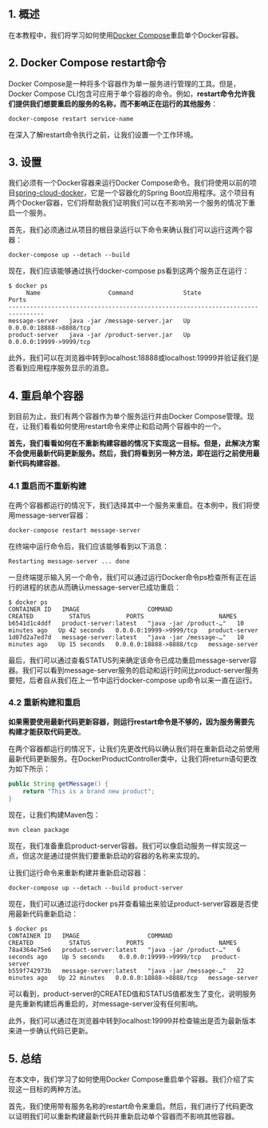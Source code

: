 ## 1. 概述

在本教程中，我们将学习如何使用[Docker Compose](https://www.baeldung.com/ops/docker-compose)重启单个Docker容器。

## 2. Docker Compose restart命令

Docker Compose是一种将多个容器作为单一服务进行管理的工具。但是，Docker Compose CLI包含可应用于单个容器的命令。例如，**restart命令允许我们提供我们想要重启的服务的名称，而不影响正在运行的其他服务**：

```shell
docker-compose restart service-name
```

在深入了解restart命令执行之前，让我们设置一个工作环境。

## 3. 设置

我们必须有一个Docker容器来运行Docker Compose命令。我们将使用以前的项目[spring-cloud-docker](https://github.com/eugenp/tutorials/tree/master/spring-cloud-modules/spring-cloud-docker)，它是一个容器化的Spring Boot应用程序。这个项目有两个Docker容器，它们将帮助我们证明我们可以在不影响另一个服务的情况下重启一个服务。

首先，我们必须通过从项目的根目录运行以下命令来确认我们可以运行这两个容器：

```shell
docker-compose up --detach --build
```

现在，我们应该能够通过执行docker-compose ps看到这两个服务正在运行：

```shell
$ docker ps
     Name                   Command              State            Ports         
--------------------------------------------------------------------------------
message-server   java -jar /message-server.jar   Up      0.0.0.0:18888->8888/tcp
product-server   java -jar /product-server.jar   Up      0.0.0.0:19999->9999/tcp
```

此外，我们可以在浏览器中转到localhost:18888或localhost:19999并验证我们是否看到应用程序服务显示的消息。

## 4. 重启单个容器

到目前为止，我们有两个容器作为单个服务运行并由Docker Compose管理。现在，让我们看看如何使用restart命令来停止和启动两个容器中的一个。

**首先，我们看看如何在不重新构建容器的情况下实现这一目标。但是，此解决方案不会使用最新代码更新服务。然后，我们将看到另一种方法，即在运行之前使用最新代码构建容器**。

### 4.1 重启而不重新构建

在两个容器都运行的情况下，我们选择其中一个服务来重启。在本例中，我们将使用message-server容器：

```shell
docker-compose restart message-server
```

在终端中运行命令后，我们应该能够看到以下消息：

```shell
Restarting message-server ... done
```

一旦终端提示输入另一个命令，我们可以通过运行Docker命令ps检查所有正在运行的进程的状态从而确认message-server已成功重启：

```shell
$ docker ps
CONTAINER ID   IMAGE                   COMMAND                  CREATED          STATUS          PORTS                     NAMES
b6541d1c4ddf   product-server:latest   "java -jar /product-…"   10 minutes ago   Up 42 seconds   0.0.0.0:19999->9999/tcp   product-server
1d07d2a7ed7d   message-server:latest   "java -jar /message-…"   10 minutes ago   Up 15 seconds   0.0.0.0:18888->8888/tcp   message-server
```

最后，我们可以通过查看STATUS列来确定该命令已成功重启message-server容器。我们可以看到message-server服务的启动和运行时间比product-server服务要短，后者自从我们在上一节中运行docker-compose up命令以来一直在运行。

### 4.2 重新构建和重启

**如果需要使用最新代码更新容器，则运行restart命令是不够的，因为服务需要先构建才能获取代码更改**。

在两个容器都运行的情况下，让我们先更改代码以确认我们将在重新启动之前使用最新代码更新服务。在DockerProductController类中，让我们将return语句更改为如下所示：

```java
public String getMessage() {
    return "This is a brand new product";
}
```

现在，让我们构建Maven包：

```shell
mvn clean package
```

现在，我们准备重启product-server容器。我们可以像启动服务一样实现这一点，但这次是通过提供我们要重新启动的容器的名称来实现的。

让我们运行命令来重新构建并重新启动容器：

```shell
docker-compose up --detach --build product-server
```

现在，我们可以通过运行docker ps并查看输出来验证product-server容器是否使用最新代码重新启动：

```shell
$ docker ps
CONTAINER ID   IMAGE                   COMMAND                  CREATED          STATUS          PORTS                     NAMES
78a4364e75e6   product-server:latest   "java -jar /product-…"   6 seconds ago    Up 5 seconds    0.0.0.0:19999->9999/tcp   product-server
b559f742973b   message-server:latest   "java -jar /message-…"   22 minutes ago   Up 22 minutes   0.0.0.0:18888->8888/tcp   message-server
```

可以看到，product-server的CREATED值和STATUS值都发生了变化，说明服务是先重新构建后再重启的，对message-server没有任何影响。

此外，我们可以通过在浏览器中转到localhost:19999并检查输出是否为最新版本来进一步确认代码已更新。

## 5. 总结

在本文中，我们学习了如何使用Docker Compose重启单个容器。我们介绍了实现这一目标的两种方法。

首先，我们使用带有服务名称的restart命令来重启。然后，我们进行了代码更改以证明我们可以重新构建最新代码并重新启动单个容器而不影响其他容器。